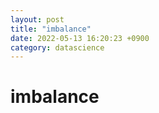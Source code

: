 ```yaml
---
layout: post
title: "imbalance"
date: 2022-05-13 16:20:23 +0900
category: datascience
---
```


# imbalance


